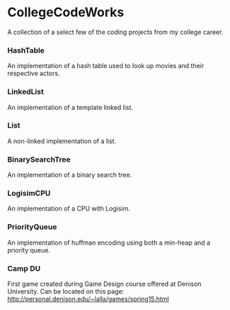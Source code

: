 # CollegeCodeWorks
A collection of a select few of the coding projects from my college career.
### HashTable
An implementation of a hash table used to look up movies and their respective actors.
### LinkedList
An implementation of a template linked list.
### List
A non-linked implementation of a list.
### BinarySearchTree
An implementation of a binary search tree.
### LogisimCPU
An implementation of a CPU with Logisim.
### PriorityQueue
An implementation of huffman encoding using both a min-heap and a priority queue.
### Camp DU
First game created during Game Design course offered at Denison University.  Can be located on this page: http://personal.denison.edu/~lalla/games/spring15.html
